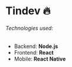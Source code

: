 # Tindev :fire:
###### Technologies used:
* Backend:
__Node.js__
* Frontend:
__React__
* Mobile:
__React Native__

